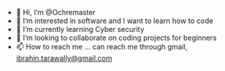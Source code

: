 - 👋 Hi, I’m @Ochremaster
- 👀 I’m interested in software and I want to learn how to code
- 🌱 I’m currently learning Cyber security
- 💞️ I’m looking to collaborate on coding projects for beginners
- 📫 How to reach me ... can reach me through gmail, ibrahin.tarawally@gmail.com

<!---
Ochremaster/Ochremaster is a ✨ special ✨ repository because its `README.md` (this file) appears on your GitHub profile.
You can click the Preview link to take a look at your changes.
--->
